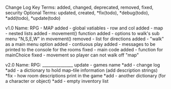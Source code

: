 Change Log Key Terms:
   added, changed, deprecated, removed, fixed, security
Optional Terms:
   updated, created, *fix(todo), *debug(todo), *add(todo), *update(todo)

v1.0
Name: RPG - MAP
added - global vatiables - row and col
added - map - nested lists
added - movement() function
added - options to walk's sub menu "N,S,E,W" in movement()
removed - list for directions
added - "walk" as a main menu option
added - contiuous play
added - messages to be printed to the console for the rooms
fixed - main code 
added - function for mainChoice
fixed - movement so player can not walk off "map"

v2.0
Name: RPG: _______________
update - games name
*add - change log
*add - a dictionary to hold map-tile information (add description strings)
*fix - how room descriptions print in the game
*add - another dictionary (for a character or object)
*add - empty inventory list